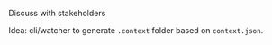 Discuss with stakeholders

Idea: cli/watcher to generate `.context` folder based on `context.json`.
